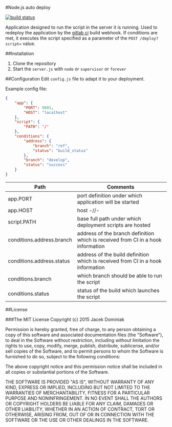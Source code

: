 #Node.js auto deploy

[![build status](http://ci.jacekdominiak.com/projects/11/status.png?ref=master)](http://ci.jacekdominiak.com/projects/11?ref=master)

Application designed to run the script in the server it is running. Used to redeploy the application by the [gitlab ci](https://about.gitlab.com/gitlab-ci/) build webhook. If conditions are met, it executes the script specified as a parameter of the `POST /deploy?script=` value.

##Installation
1. Clone the repository
1. Start the `server.js` with `node` or `supervisor` or `forever`

##Configuration
Edit `config.js` file to adapt it to your deployment.

Example config file:
```json
{
    "app": {
        "PORT": 9001,
        "HOST": "localhost"
    },
    "script": {
        "PATH": '/'
    },
    "conditions": {
        "address": {
            "branch": "ref",
            "status": "build_status"
        },
        "branch": "develop",
        "status": "success"
    }
}
```

|Path|Comments|
|----|--------|
|app.PORT|port definition under which application will be started|
|app.HOST|host -//-|
|script.PATH|base full path under which deployment scripts are hosted|
|conditions.address.branch|address of the branch definition which is received from CI in a hook information|
|conditions.address.status|address of the build definition which is received from CI in a hook information|
|conditions.branch|which branch should be able to run the script|
|conditions.status|status of the build which launches the script|

##License

###The MIT License
Copyright (c) 2015 Jacek Dominiak

Permission is hereby granted, free of charge, to any person obtaining a copy
of this software and associated documentation files (the "Software"), to deal
in the Software without restriction, including without limitation the rights
to use, copy, modify, merge, publish, distribute, sublicense, and/or sell
copies of the Software, and to permit persons to whom the Software is
furnished to do so, subject to the following conditions:

The above copyright notice and this permission notice shall be included in
all copies or substantial portions of the Software.

THE SOFTWARE IS PROVIDED "AS IS", WITHOUT WARRANTY OF ANY KIND, EXPRESS OR
IMPLIED, INCLUDING BUT NOT LIMITED TO THE WARRANTIES OF MERCHANTABILITY,
FITNESS FOR A PARTICULAR PURPOSE AND NONINFRINGEMENT. IN NO EVENT SHALL THE
AUTHORS OR COPYRIGHT HOLDERS BE LIABLE FOR ANY CLAIM, DAMAGES OR OTHER
LIABILITY, WHETHER IN AN ACTION OF CONTRACT, TORT OR OTHERWISE, ARISING FROM,
OUT OF OR IN CONNECTION WITH THE SOFTWARE OR THE USE OR OTHER DEALINGS IN
THE SOFTWARE.
